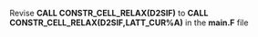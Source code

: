 Revise **CALL CONSTR_CELL_RELAX(D2SIF)** to **CALL CONSTR_CELL_RELAX(D2SIF,LATT_CUR%A)** in the **main.F** file
